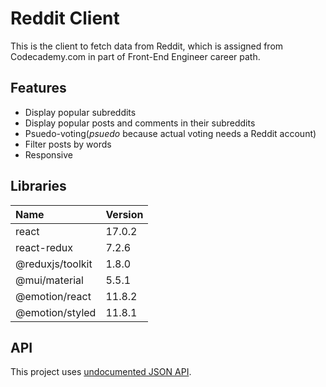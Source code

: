 # Reddit Client
This is the client to fetch data from Reddit, which is assigned from Codecademy.com in part of Front-End Engineer career path.

## Features
* Display popular subreddits
* Display popular posts and comments in their subreddits
* Psuedo-voting(_psuedo_ because actual voting needs a Reddit account)
* Filter posts by words
* Responsive

## Libraries
|Name|Version|
|:---|:------|
|react|17.0.2|
|react-redux|7.2.6|
|@reduxjs/toolkit|1.8.0|
|@mui/material|5.5.1|
|@emotion/react|11.8.2|
|@emotion/styled|11.8.1|

## API
This project uses [undocumented JSON API](https://github.com/reddit-archive/reddit/wiki/JSON).